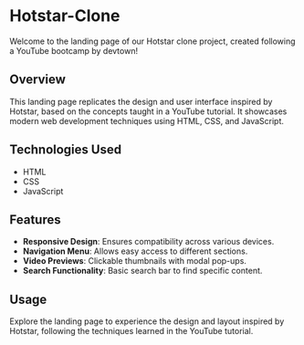 # Hotstar-Clone

Welcome to the landing page of our Hotstar clone project, created following a YouTube bootcamp by devtown!

## Overview

This landing page replicates the design and user interface inspired by Hotstar, based on the concepts taught in a YouTube tutorial. It showcases modern web development techniques using HTML, CSS, and JavaScript.

## Technologies Used

- HTML
- CSS
- JavaScript 

## Features

- **Responsive Design**: Ensures compatibility across various devices.
- **Navigation Menu**: Allows easy access to different sections.
- **Video Previews**: Clickable thumbnails with modal pop-ups.
- **Search Functionality**: Basic search bar to find specific content.

## Usage

Explore the landing page to experience the design and layout inspired by Hotstar, following the techniques learned in the YouTube tutorial.

